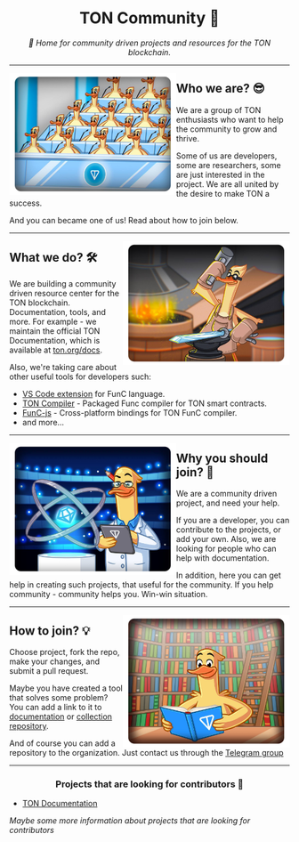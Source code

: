 <h1 align="center">TON Community 💎</h1>
<div align="center"><i>🏡 Home for community driven projects and resources for the TON blockchain.</i></div>

---

<img align="left" width="300" src="imgs/who.png">

## Who we are? 😎

We are a group of TON enthusiasts who want to help the community to grow and thrive. 

Some of us are developers, some are researchers, some are just interested in the project. We are all united by the desire to make TON a success.

And you can became one of us! Read about how to join below.

---

<img align="right" width="300" src="imgs/what.png">


## What we do? 🛠️

We are building a community driven resource center for the TON blockchain. Documentation, tools, and more.
For example - we maintain the official TON Documentation, which is available at [ton.org/docs](https://ton.org/docs).

Also, we're taking care about other useful tools for developers such:
- [VS Code extension](https://github.com/ton-community/vscode-func) for FunC language.
- [TON Compiler](https://github.com/ton-community/ton-compiler) - Packaged Func compiler for TON smart contracts.
- [FunC-js](https://github.com/ton-community/func-js) - Cross-platform bindings for TON FunC compiler.
- and more...

---

<img align="left" width="300" src="imgs/why.png">

## Why you should join? 🎫

We are a community driven project, and need your help. 

If you are a developer, you can contribute to the projects, or add your own. Also, we are looking for people who can help with documentation.

In addition, here you can get help in creating such projects, that useful for the community. If you help community - community helps you. Win-win situation.

---

<img align="right" width="300" src="imgs/how.png">

## How to join? 💡

Choose project, fork the repo, make your changes, and submit a pull request.

Maybe you have created a tool that solves some problem? You can add a link to it to [documentation](https://github.com/ton-community/ton-docs) or [collection repository](https://github.com/ton-community/awesome-ton). 

And of course you can add a repository to the organization. Just contact us through the [Telegram group](https://t.me/ton_dev_community)

---

<h3 align="center">Projects that are looking for contributors 👀</h3>

- [TON Documentation](https://github.com/ton-community/ton-docs)

*Maybe some more information about projects that are looking for contributors*
